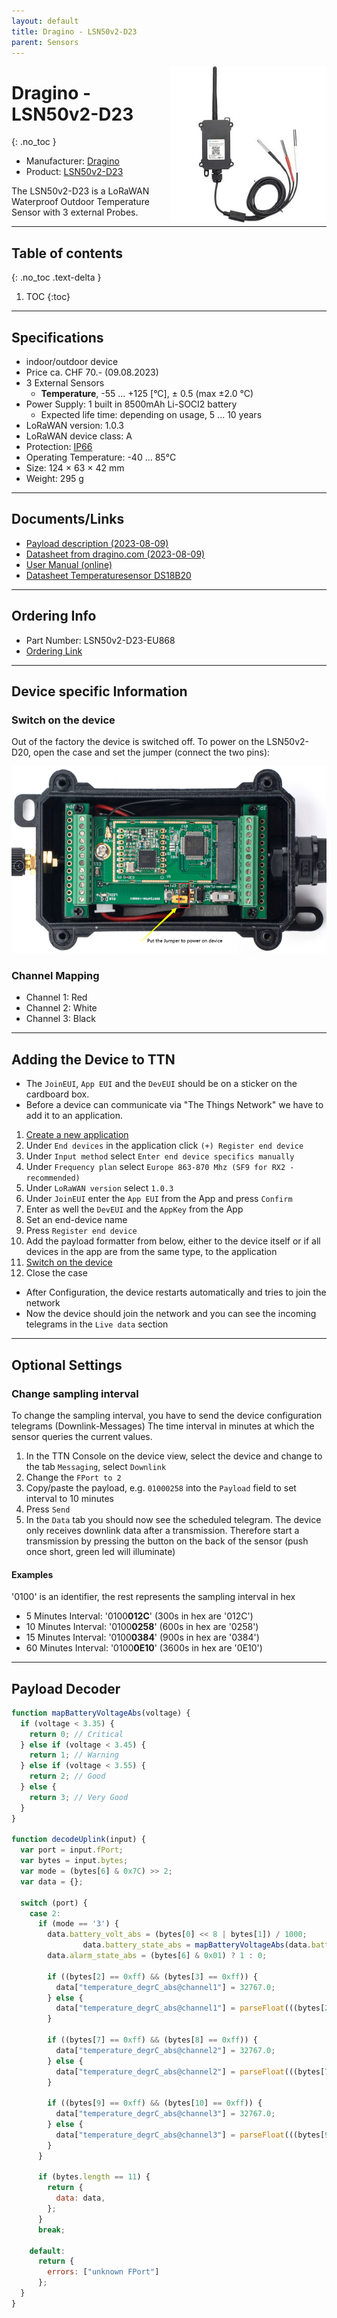```yaml
---
layout: default
title: Dragino - LSN50v2-D23
parent: Sensors
---
```


<img src="https://github.com/hslu-ige-laes/lora-devices-ttn/raw/master/docs/sensors/dragino-lsn50v2-d23_01.jpg" width="250" align="right">

# Dragino - LSN50v2-D23
{: .no_toc }

- Manufacturer: <a href="https://www.dragino.com/" target="_blank">Dragino</a>
- Product: <a href="https://www.dragino.com/products/temperature-humidity-sensor/item/193-lsn50v2-d23.html" target="_blank">LSN50v2-D23</a>

The LSN50v2-D23 is a LoRaWAN Waterproof Outdoor Temperature Sensor with 3 external Probes.

---

## Table of contents
{: .no_toc .text-delta }

1. TOC
{:toc}

---

## Specifications

- indoor/outdoor device
- Price ca. CHF 70.- (09.08.2023)
- 3 External Sensors
  - **Temperature**, -55 ... +125 [°C], ± 0.5 (max ±2.0 °C)
- Power Supply: 1 built in 8500mAh Li-SOCI2 battery
  - Expected life time: depending on usage, 5 ... 10 years
- LoRaWAN version: 1.0.3
- LoRaWAN device class: A
- Protection: [IP66](https://en.wikipedia.org/wiki/IP_Code)
- Operating Temperature: -40 ... 85°C
- Size: 124 × 63 × 42 mm
- Weight: 295 g

---

## Documents/Links
- [Payload description (2023-08-09)](https://github.com/hslu-ige-laes/lora-devices-ttn/raw/master/docs/sensors/dragino-lsn50v2-d23_04.txt)
- [Datasheet from dragino.com (2023-08-09)](https://github.com/hslu-ige-laes/lora-devices-ttn/raw/master/docs/sensors/dragino-lsn50v2-d23_03.pdf)
- [User Manual (online)](http://wiki.dragino.com/xwiki/bin/view/Main/User%20Manual%20for%20LoRaWAN%20End%20Nodes/LSN50v2-D20-D22-D23%20LoRaWAN%20Temperature%20Sensor%20User%20Manual)
- [Datasheet Temperaturesensor DS18B20](https://github.com/hslu-ige-laes/lora-devices-ttn/raw/master/docs/sensors/dragino-lsn50v2-d23_02.pdf)

---

## Ordering Info
- Part Number: LSN50v2-D23-EU868
- [Ordering Link](https://www.bastelgarage.ch/lsn50v2-d23-lorawan-3-kanal-temperatursensor-node-868mhz?search=lsn50%20v2)

---

## Device specific Information

### Switch on the device
Out of the factory the device is switched off. To power on the LSN50v2-D20, open the case and set the jumper (connect the two pins):

![Switching between active and sleep mode (switch off / on, reset)](https://github.com/hslu-ige-laes/lora-devices-ttn/raw/master/docs/sensors/dragino-lsn50v2-d23_05.png "Power on the LSN50v2-D20")

### Channel Mapping
- Channel 1: Red
- Channel 2: White
- Channel 3: Black

---

## Adding the Device to TTN
- The `JoinEUI`, `App EUI` and the `DevEUI` should be on a sticker on the cardboard box.
- Before a device can communicate via "The Things Network" we have to add it to an application.<br>

1. [Create a new application](https://hslu-ige-laes.github.io/lora-devices-ttn/docs/getting_started#create-a-new-application)
2. Under `End devices` in the application click `(+) Register end device`
3. Under `Input method` select `Enter end device specifics manually`
4. Under `Frequency plan` select `Europe 863-870 Mhz (SF9 for RX2 - recommended)`
5. Under `LoRaWAN version` select `1.0.3`
5. Under `JoinEUI` enter the `App EUI` from the App and press `Confirm`
6. Enter as well the `DevEUI` and the `AppKey` from the App
7. Set an end-device name
8. Press `Register end device`
9. Add the payload formatter from below, either to the device itself or if all devices in the app are from the same type, to the application
10. [Switch on the device](https://hslu-ige-laes.github.io/lora-devices-ttn/docs/dragino-lsn50v2-d23#switch-on-the-device)
11. Close the case

- After Configuration, the device restarts automatically and tries to join the network
- Now the device should join the network and you can see the incoming telegrams in the `Live data` section

---

## Optional Settings

### Change sampling interval
To change the sampling interval, you have to send the device configuration telegrams (Downlink-Messages)
The time interval in minutes at which the sensor queries the current values.

1. In the TTN Console on the device view, select the device and change to the tab `Messaging`, select `Downlink`
2. Change the `FPort to 2`
3. Copy/paste the payload, e.g. `01000258` into the `Payload` field to set interval to 10 minutes
4. Press `Send`
5. In the `Data` tab you should now see the scheduled telegram. The device only receives downlink data after a transmission. Therefore start a transmission by pressing the button on the back of the sensor (push once short, green led will illuminate)

#### Examples
'0100' is an identifier, the rest represents the sampling interval in hex

-	5 Minutes Interval:  '0100**012C**' (300s in hex are '012C')
-	10 Minutes Interval:  '0100**0258**' (600s in hex are '0258')
-	15 Minutes Interval: '0100**0384**' (900s in hex are '0384')
-	60 Minutes Interval: '0100**0E10**' (3600s in hex are '0E10')

---

## Payload Decoder

```javascript
function mapBatteryVoltageAbs(voltage) {
  if (voltage < 3.35) {
    return 0; // Critical
  } else if (voltage < 3.45) {
    return 1; // Warning
  } else if (voltage < 3.55) {
    return 2; // Good
  } else {
    return 3; // Very Good
  }
}

function decodeUplink(input) {
  var port = input.fPort;
  var bytes = input.bytes;
  var mode = (bytes[6] & 0x7C) >> 2;
  var data = {};

  switch (port) {
    case 2:
      if (mode == '3') {
        data.battery_volt_abs = (bytes[0] << 8 | bytes[1]) / 1000;
				data.battery_state_abs = mapBatteryVoltageAbs(data.battery_volt_abs);
        data.alarm_state_abs = (bytes[6] & 0x01) ? 1 : 0;

        if ((bytes[2] == 0xff) && (bytes[3] == 0xff)) {
          data["temperature_degrC_abs@channel1"] = 32767.0;
        } else {
          data["temperature_degrC_abs@channel1"] = parseFloat(((bytes[2] << 24 >> 16 | bytes[3]) / 10).toFixed(1));
        }

        if ((bytes[7] == 0xff) && (bytes[8] == 0xff)) {
          data["temperature_degrC_abs@channel2"] = 32767.0;
        } else {
          data["temperature_degrC_abs@channel2"] = parseFloat(((bytes[7] << 24 >> 16 | bytes[8]) / 10).toFixed(1));
        }

        if ((bytes[9] == 0xff) && (bytes[10] == 0xff)) {
          data["temperature_degrC_abs@channel3"] = 32767.0;
        } else {
          data["temperature_degrC_abs@channel3"] = parseFloat(((bytes[9] << 24 >> 16 | bytes[10]) / 10).toFixed(1));
        }
      }

      if (bytes.length == 11) {
        return {
          data: data,
        };
      }
      break;

    default:
      return {
        errors: ["unknown FPort"]
      };
  }
}
```